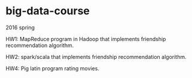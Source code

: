 # big-data-course
2016 spring

HW1: MapReduce program in Hadoop that implements friendship recommendation algorithm. 

HW2: spark/scala that implements friendship recommendation algorithm. 

HW4: Pig latin program rating movies.
